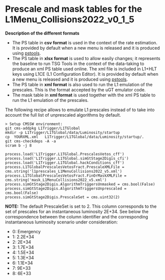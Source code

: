 # Prescale and mask tables for the L1Menu_Collisions2022_v0_1_5

**Description of the different formats** 
* The PS table in **csv format** is used in the context of the rate estimation. It is provided by default when a new menu is released and it is produced using [pstools](https://github.com/cms-l1-dpg/L1MenuTools/tree/master/pstools). 
* The PS table in **xlsx format** is used to allow easily changes; it represents the baseline to run TSG Tools in the context of the data-taking to produce an xml PS table used online. The xml file is included in L1+HLT keys using L1CE (L1 Configuration Editor). It is provided by default when a new menu is released and it is produced using [pstools](https://github.com/cms-l1-dpg/L1MenuTools/tree/master/pstools).
* The PS table in **xml format** is also used to run the L1 emulation of the prescales. This is the format accepted by the uGT emulator code. 
* The mask table in **xml format** is used together with the xml PS table to run the L1 emulation of the prescales.  

The following recipe allows to emulate L1 prescales instead of to take into account the full list of unprescaled algorithms by default.
```
> Setup CMSSW environment:
git cms-addpkg L1Trigger/L1TGlobal
mkdir -p L1Trigger/L1TGlobal/data/Luminosity/startup
cp  YOURXML.xml   L1Trigger/L1TGlobal/data/Luminosity/startup/.
git cms-checkdeps -A -a
scram b -j 8

process.load('L1Trigger.L1TGlobal.PrescalesVetos_cff')
process.load('L1Trigger.L1TGlobal.simGtStage2Digis_cfi')
process.load('L1Trigger.L1TGlobal.hackConditions_cff')                                                                                                       
process.L1TGlobalPrescalesVetosFract.PrescaleXMLFile = cms.string('l1prescales_L1MenuCollisions2022_v5.xml')      
process.L1TGlobalPrescalesVetosFract.FinOrMaskXMLFile = cms.string('mask_L1MenuCollisions2022_v5.xml')  
process.simGtStage2Digis.AlgorithmTriggersUnmasked = cms.bool(False)
process.simGtStage2Digis.AlgorithmTriggersUnprescaled = cms.bool(False)
process.simGtStage2Digis.PrescaleSet = cms.uint32(2)
```
**NOTE:** The default PrescaleSet is set to 2. This column corresponds to the set of prescales for an instantaneous luminosity 2E+34. See below the correspondence between the column identifier and the corresponding instantaneous luminosity scenario under consideration:
* 0: Emergency
* 1: 2.2E+34
* 2: 2E+34
* 3: 1.7E+34
* 4: 1.5E+34
* 5: 1.3E+34
* 6: 1.1E+34
* 7: 9E+33
* 8: 6E+33
